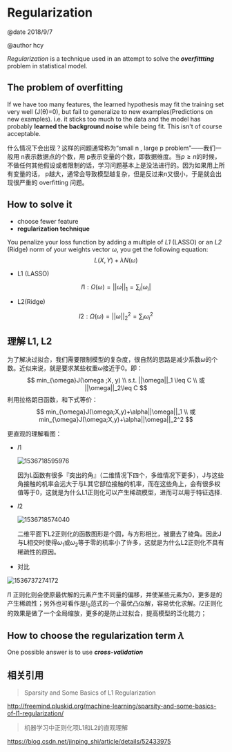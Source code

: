 
# Regularization

@date 2018/9/7

@author hcy

*Regularization* is a technique used in an attempt to solve the ***overfittting*** problem in statistical model.

## The problem of overfitting

If we have too many features, the learned hypothesis may fit the training set very well (J(θ)=0), but fail to generalize to new examples(Predictions on new examples). i.e.  it sticks too much to the data and the model has probably **learned the background noise** while being fit. This isn't of course acceptable.

什么情况下会出现？这样的问题通常称为“small n , large p problem”——我们一般用 n表示数据点的个数，用  p表示变量的个数，即数据维度。当$p\geq n$的时候，不做任何其他假设或者限制的话，学习问题基本上是没法进行的。因为如果用上所有变量的话， p越大，通常会导致模型越复杂，但是反过来n又很小，于是就会出现很严重的 overfitting 问题。

## How to solve it

- choose fewer feature
- **regularization technique**

You penalize your loss function by adding a multiple of  *L1* (LASSO) or an *L2* (Ridge) norm of your weights vector $\omega$, you get the following equation:
$$
L(X,Y) + \lambda N(\omega)
$$

- L1 (LASSO)

$$
l1: \Omega(\omega)= ||\omega||_1 = \sum_i|\omega_i|
$$

- L2(Ridge)

$$
l2: \Omega(\omega)= ||\omega||_2^2 = \sum_i\omega_i^2
$$

## 理解 L1, L2

为了解决过拟合，我们需要限制模型的复杂度，很自然的思路是减少系数$\omega$的个数。近似来说，就是要求某些权重$\omega$接近于0。即：
$$
min_{\omega}J(\omega ;X, y) \\
s.t. ||\omega||_1 \leq C  \\
或 ||\omega||_2\leq C
$$
利用拉格朗日函数，和下式等价：
$$
min_{\omega}J(\omega;X,y)+\alpha||\omega||_1 \\
或min_{\omega}J(\omega;X,y)+\alpha||\omega||_2^2
$$

更直观的理解看图：

- $l1$

  ![1536718595976](C:\Users\hechunyu\AppData\Local\Temp\1536718595976.png)

  因为L函数有很多『突出的角』（二维情况下四个，多维情况下更多），J与这些角接触的机率会远大于与L其它部位接触的机率，而在这些角上，会有很多权值等于0，这就是为什么L1正则化可以产生稀疏模型，进而可以用于特征选择.

- $l2$

  ![1536718574040](C:\Users\hechunyu\AppData\Local\Temp\1536718574040.png)

  二维平面下L2正则化的函数图形是个圆，与方形相比，被磨去了棱角。因此J与L相交时使得$\omega_1$或$\omega_2$等于零的机率小了许多，这就是为什么L2正则化不具有稀疏性的原因。

- 对比

![1536737274172](/C:/Users/hechunyu/AppData/Local/Temp/1536737274172.png)



$l1$ 正则化则会使原最优解的元素产生不同量的偏移，并使某些元素为0，更多是的产生稀疏性；另外也可看作是$l_0$范式的一个最优凸似解，容易优化求解。$l2$正则化的效果是做了一个全局缩放，更多的是防止过拟合，提高模型的泛化能力； 

## How to choose the regularization term $\lambda$

 One possible answer is to use ***cross-validation***

## 相关引用

> Sparsity and Some Basics of L1 Regularization

http://freemind.pluskid.org/machine-learning/sparsity-and-some-basics-of-l1-regularization/

>  机器学习中正则化项L1和L2的直观理解

https://blog.csdn.net/jinping_shi/article/details/52433975

